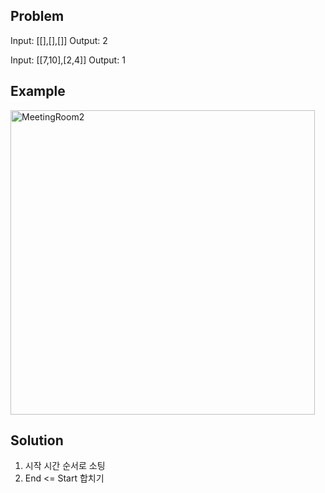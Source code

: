 ## Problem
Input: [[],[],[]]
Output: 2

Input: [[7,10],[2,4]]
Output: 1

## Example
<img width="487" alt="MeetingRoom2" src="https://user-images.githubusercontent.com/40673012/91633383-d285e780-ea22-11ea-8d55-c0d250ecf5ce.png">


## Solution
1. 시작 시간 순서로 소팅
2. End <= Start 합치기
